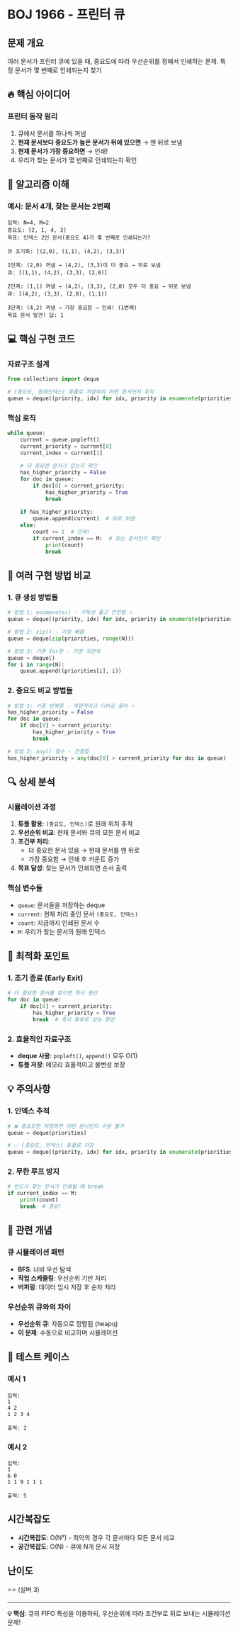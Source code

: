 # BOJ 1966 - 프린터 큐

## 문제 개요
여러 문서가 프린터 큐에 있을 때, 중요도에 따라 우선순위를 정해서 인쇄하는 문제. 특정 문서가 몇 번째로 인쇄되는지 찾기

## 🔥 핵심 아이디어

### **프린터 동작 원리**
1. 큐에서 문서를 하나씩 꺼냄
2. **현재 문서보다 중요도가 높은 문서가 뒤에 있으면** → 맨 뒤로 보냄
3. **현재 문서가 가장 중요하면** → 인쇄!
4. 우리가 찾는 문서가 몇 번째로 인쇄되는지 확인

## 🧠 알고리즘 이해

### **예시: 문서 4개, 찾는 문서는 2번째**
```
입력: N=4, M=2
중요도: [2, 1, 4, 3]
목표: 인덱스 2인 문서(중요도 4)가 몇 번째로 인쇄되는가?

큐 초기화: [(2,0), (1,1), (4,2), (3,3)]

1단계: (2,0) 꺼냄 → (4,2), (3,3)이 더 중요 → 뒤로 보냄
큐: [(1,1), (4,2), (3,3), (2,0)]

2단계: (1,1) 꺼냄 → (4,2), (3,3), (2,0) 모두 더 중요 → 뒤로 보냄
큐: [(4,2), (3,3), (2,0), (1,1)]

3단계: (4,2) 꺼냄 → 가장 중요함 → 인쇄! (1번째)
목표 문서 발견! 답: 1
```

## 💻 핵심 구현 코드

### **자료구조 설계**
```python
from collections import deque

# (중요도, 원래인덱스) 튜플로 저장하여 어떤 문서인지 추적
queue = deque((priority, idx) for idx, priority in enumerate(priorities))
```

### **핵심 로직**
```python
while queue:
    current = queue.popleft()
    current_priority = current[0]
    current_index = current[1]
    
    # 더 중요한 문서가 있는지 확인
    has_higher_priority = False
    for doc in queue:
        if doc[0] > current_priority:
            has_higher_priority = True
            break
    
    if has_higher_priority:
        queue.append(current)  # 뒤로 보냄
    else:
        count += 1  # 인쇄!
        if current_index == M:  # 찾는 문서인지 확인
            print(count)
            break
```

## 🎯 여러 구현 방법 비교

### **1. 큐 생성 방법들**
```python
# 방법 1: enumerate() - 가독성 좋고 안전함 ⭐
queue = deque((priority, idx) for idx, priority in enumerate(priorities))

# 방법 2: zip() - 가장 빠름
queue = deque(zip(priorities, range(N)))

# 방법 3: 기존 for문 - 가장 직관적
queue = deque()
for i in range(N):
    queue.append((priorities[i], i))
```

### **2. 중요도 비교 방법들**
```python
# 방법 1: 기존 반복문 - 직관적이고 디버깅 용이 ⭐
has_higher_priority = False
for doc in queue:
    if doc[0] > current_priority:
        has_higher_priority = True
        break

# 방법 2: any() 함수 - 간결함
has_higher_priority = any(doc[0] > current_priority for doc in queue)
```

## 🔍 상세 분석

### **시뮬레이션 과정**
1. **튜플 활용**: `(중요도, 인덱스)`로 원래 위치 추적
2. **우선순위 비교**: 현재 문서와 큐의 모든 문서 비교
3. **조건부 처리**: 
   - 더 중요한 문서 있음 → 현재 문서를 맨 뒤로
   - 가장 중요함 → 인쇄 후 카운트 증가
4. **목표 달성**: 찾는 문서가 인쇄되면 순서 출력

### **핵심 변수들**
- `queue`: 문서들을 저장하는 deque
- `current`: 현재 처리 중인 문서 `(중요도, 인덱스)`
- `count`: 지금까지 인쇄된 문서 수
- `M`: 우리가 찾는 문서의 원래 인덱스

## 🚀 최적화 포인트

### **1. 조기 종료 (Early Exit)**
```python
# 더 중요한 문서를 찾으면 즉시 중단
for doc in queue:
    if doc[0] > current_priority:
        has_higher_priority = True
        break  # 즉시 종료로 성능 향상
```

### **2. 효율적인 자료구조**
- **deque 사용**: `popleft()`, `append()` 모두 O(1)
- **튜플 저장**: 메모리 효율적이고 불변성 보장

## 💡 주의사항

### **1. 인덱스 추적**
```python
# ❌ 중요도만 저장하면 어떤 문서인지 구분 불가
queue = deque(priorities)

# ✅ (중요도, 인덱스) 튜플로 저장
queue = deque((priority, idx) for idx, priority in enumerate(priorities))
```

### **2. 무한 루프 방지**
```python
# 반드시 찾는 문서가 인쇄될 때 break
if current_index == M:
    print(count)
    break  # 중요!
```

## 🔗 관련 개념

### **큐 시뮬레이션 패턴**
- **BFS**: 너비 우선 탐색
- **작업 스케줄링**: 우선순위 기반 처리
- **버퍼링**: 데이터 임시 저장 후 순차 처리

### **우선순위 큐와의 차이**
- **우선순위 큐**: 자동으로 정렬됨 (heapq)
- **이 문제**: 수동으로 비교하며 시뮬레이션

## 🎲 테스트 케이스

### **예시 1**
```
입력:
1
4 2
1 2 3 4

출력: 2
```

### **예시 2**
```
입력:
1
6 0
1 1 9 1 1 1

출력: 5
```

## 시간복잡도
- **시간복잡도**: O(N²) - 최악의 경우 각 문서마다 모든 문서 비교
- **공간복잡도**: O(N) - 큐에 N개 문서 저장

## 난이도
⭐⭐ (실버 3)

---
**💡 핵심**: 큐의 FIFO 특성을 이용하되, 우선순위에 따라 조건부로 뒤로 보내는 시뮬레이션 문제!
    